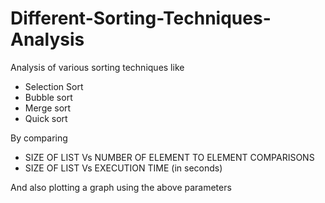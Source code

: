 # Different-Sorting-Techniques-Analysis

Analysis of various sorting techniques like 
- Selection Sort
- Bubble sort
- Merge sort
- Quick sort

By comparing 
- SIZE OF LIST Vs NUMBER OF ELEMENT TO ELEMENT COMPARISONS
- SIZE OF LIST Vs EXECUTION TIME (in seconds)

And also plotting a graph using the above parameters

